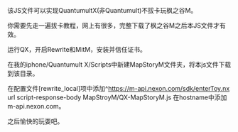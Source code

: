 该JS文件可以实现QuantumultX(非Quantumult)不拔卡玩枫之谷M。

你需要先走一遍拔卡教程，网上有很多，完整下载了枫之谷M之后本JS文件才有效。

运行QX，开启Rewrite和MitM，安装并信任证书。

在我的iphone/Quantumult X/Scripts中新建MapStoryM文件夹，将本js文件下载到该目录。

在配置文件[rewrite_local]项中添加^https://m-api.nexon.com/sdk/enterToy.nx url script-response-body MapStroyM/QX-MapStoryM.js
在hostname中添加m-api.nexon.com。

之后愉快的玩耍吧。
